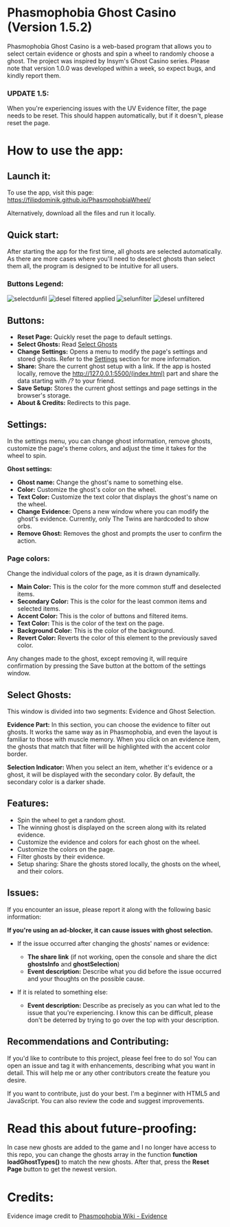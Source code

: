 # Phasmophobia Ghost Casino (Version 1.5.2)

Phasmophobia Ghost Casino is a web-based program that allows you to select certain evidence or ghosts and spin a wheel to randomly choose a ghost. The project was inspired by Insym's Ghost Casino series. Please note that version 1.0.0 was developed within a week, so expect bugs, and kindly report them.

### UPDATE 1.5:
When you're experiencing issues with the UV Evidence filter, the page needs to be reset. This should happen automatically, but if it doesn't, please reset the page.

# How to use the app:

## Launch it:

To use the app, visit this page: https://filipdominik.github.io/PhasmophobiaWheel/

Alternatively, download all the files and run it locally.

## Quick start:

After starting the app for the first time, all ghosts are selected automatically. As there are more cases where you'll need to deselect ghosts than select them all, the program is designed to be intuitive for all users.

### Buttons Legend:

![selectdunfil](https://github.com/Filipdominik/PhasmophobiaWheel/assets/57330830/2b19a14a-084f-4e78-90ea-c1df70864bb0)
![desel filtered applied](https://github.com/Filipdominik/PhasmophobiaWheel/assets/57330830/bc4d3c03-9cad-46e4-9bc6-53ec52675b3f)
![selunfilter](https://github.com/Filipdominik/PhasmophobiaWheel/assets/57330830/c6dfaac2-bdca-4db2-972a-35c948c7dd6f)
![desel unfiltered](https://github.com/Filipdominik/PhasmophobiaWheel/assets/57330830/3789c382-83e9-4848-aad1-717962a9767a)

## Buttons:

- **Reset Page:** Quickly reset the page to default settings.
- **Select Ghosts:** Read [Select Ghosts](#select-ghosts)
- **Change Settings:** Opens a menu to modify the page's settings and stored ghosts. Refer to the [Settings](#settings) section for more information.
- **Share:** Share the current ghost setup with a link. If the app is hosted locally, remove the http://127.0.0.1:5500/(index.html) part and share the data starting with */?* to your friend.
- **Save Setup:** Stores the current ghost settings and page settings in the browser's storage.
- **About & Credits:** Redirects to this page.

## Settings:

In the settings menu, you can change ghost information, remove ghosts, customize the page's theme colors, and adjust the time it takes for the wheel to spin.

**Ghost settings:** 

- **Ghost name:** Change the ghost's name to something else.
- **Color:** Customize the ghost's color on the wheel.
- **Text Color:** Customize the text color that displays the ghost's name on the wheel.
- **Change Evidence:** Opens a new window where you can modify the ghost's evidence. Currently, only The Twins are hardcoded to show orbs.
- **Remove Ghost:** Removes the ghost and prompts the user to confirm the action.

### Page colors:

Change the individual colors of the page, as it is drawn dynamically.

- **Main Color:** This is the color for the more common stuff and deselected items.
- **Secondary Color:** This is the color for the least common items and selected items.
- **Accent Color:** This is the color of buttons and filtered items.
- **Text Color:** This is the color of the text on the page.
- **Background Color:** This is the color of the background.
- **Revert Color:** Reverts the color of this element to the previously saved color.

Any changes made to the ghost, except removing it, will require confirmation by pressing the Save button at the bottom of the settings window.

## Select Ghosts:

This window is divided into two segments: Evidence and Ghost Selection.

**Evidence Part:** In this section, you can choose the evidence to filter out ghosts. It works the same way as in Phasmophobia, and even the layout is familiar to those with muscle memory. When you click on an evidence item, the ghosts that match that filter will be highlighted with the accent color border.

**Selection Indicator:** When you select an item, whether it's evidence or a ghost, it will be displayed with the secondary color. By default, the secondary color is a darker shade.

## Features:

- Spin the wheel to get a random ghost.
- The winning ghost is displayed on the screen along with its related evidence.
- Customize the evidence and colors for each ghost on the wheel.
- Customize the colors on the page.
- Filter ghosts by their evidence.
- Setup sharing: Share the ghosts stored locally, the ghosts on the wheel, and their colors.

## Issues:

If you encounter an issue, please report it along with the following basic information:

**If you're using an ad-blocker, it can cause issues with ghost selection.**

- If the issue occurred after changing the ghosts' names or evidence:
  - **The share link** (if not working, open the console and share the dict **ghostsInfo** and **ghostSelection**)
  - **Event description:** Describe what you did before the issue occurred and your thoughts on the possible cause.

- If it is related to something else:
  - **Event description:** Describe as precisely as you can what led to the issue that you're experiencing. I know this can be difficult, please don't be deterred by trying to go over the top with your description.

## Recommendations and Contributing:

If you'd like to contribute to this project, please feel free to do so! You can open an issue and tag it with enhancements, describing what you want in detail. This will help me or any other contributors create the feature you desire.

If you want to contribute, just do your best. I'm a beginner with HTML5 and JavaScript. You can also review the code and suggest improvements.

# Read this about future-proofing:

In case new ghosts are added to the game and I no longer have access to this repo, you can change the ghosts array in the function **function loadGhostTypes()** to match the new ghosts. After that, press the **Reset Page** button to get the newest version.

# Credits:

Evidence image credit to [Phasmophobia Wiki - Evidence](https://phasmophobia.fandom.com/wiki/Evidence)
